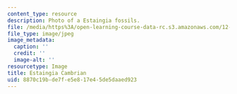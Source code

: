 ```yaml
---
content_type: resource
description: Photo of a Estaingia fossils.
file: /media/https%3A/open-learning-course-data-rc.s3.amazonaws.com/12-517-dynamics-of-complex-systems-biological-and-environmental-coevolution-preceding-the-cambrian-explosion-spring-2005/8870c19bde7fe5e817e45de5daaed923_EstaingiaCambrian.jpg
file_type: image/jpeg
image_metadata:
  caption: ''
  credit: ''
  image-alt: ''
resourcetype: Image
title: Estaingia Cambrian
uid: 8870c19b-de7f-e5e8-17e4-5de5daaed923
---
```

